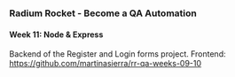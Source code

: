 ### Radium Rocket - Become a QA Automation

#### Week 11: Node & Express

Backend of the Register and Login forms project.
Frontend: https://github.com/martinasierra/rr-qa-weeks-09-10
